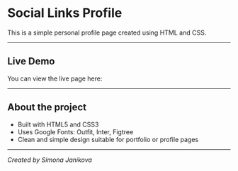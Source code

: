 # Social Links Profile

This is a simple personal profile page created using HTML and CSS.

---

## Live Demo

You can view the live page here:  


---

## About the project

- Built with HTML5 and CSS3
- Uses Google Fonts: Outfit, Inter, Figtree
- Clean and simple design suitable for portfolio or profile pages

---


*Created by Simona Janikova*
